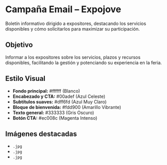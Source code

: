 # Campaña Email – Expojove

Boletín informativo dirigido a expositores, destacando los servicios disponibles y cómo solicitarlos para maximizar su participación.

## Objetivo
Informar a los expositores sobre los servicios, plazos y recursos disponibles, facilitando la gestión y potenciando su experiencia en la feria.

## Estilo Visual

- **Fondo principal:** #ffffff (Blanco)
- **Encabezado y CTA:** #00adef (Azul Celeste)
- **Subtítulos suaves:** #dff6fd (Azul Muy Claro)
- **Bloque de bienvenida:** #fdd900 (Amarillo Vibrante)
- **Texto general:** #333333 (Gris Oscuro)
- **Botón CTA:** #ec008c (Magenta Intenso)

## Imágenes destacadas

- `.jpg`
- `.jpg`
- `.jpg`